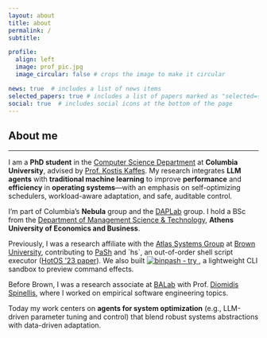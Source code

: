 ```yaml
---
layout: about
title: about
permalink: /
subtitle:

profile:
  align: left
  image: prof_pic.jpg
  image_circular: false # crops the image to make it circular

news: true  # includes a list of news items
selected_papers: true # includes a list of papers marked as "selected={true}"
social: true  # includes social icons at the bottom of the page
---
```



<h2 id="select-publications">About me</h2>
<hr style="border-width: 2px;">


<p>
I am a <strong>PhD student</strong> in the <a href="https://www.cs.columbia.edu/">Computer Science Department</a> at <strong>Columbia University</strong>, advised by <a href="https://www.cs.columbia.edu/~kkaffes/index.html">Prof. Kostis Kaffes</a>. My research integrates <strong>LLM agents</strong> with <strong>traditional machine learning</strong> to improve <strong>performance</strong> and <strong>efficiency</strong> in <strong>operating systems</strong>—with an emphasis on self-optimizing schedulers, workload-aware adaptation, and safe, auditable control.
</p>

<p>
I’m part of Columbia’s <strong>Nebula</strong> group and the <a href="https://daplab.cs.columbia.edu/">DAPLab</a> group. I hold a BSc from the <a href="https://www.dept.aueb.gr/en/dmst">Department of Management Science &amp; Technology</a>, <strong>Athens University of Economics and Business</strong>.
</p>

<p>
Previously, I was a research affiliate with the 
<a href="https://atlas-group.cs.brown.edu/">Atlas Systems Group</a> at <a href="https://cs.brown.edu/">Brown University</a>, contributing to 
<a href="https://binpa.sh">PaSh</a> and 
`hs`, an out-of-order shell script executor 
(<a href="https://sigops.org/s/conferences/hotos/2023/papers/liargkovas.pdf">HotOS ’23 paper</a>). 
We also built <a href="https://github.com/binpash/try">
  <img src="https://img.shields.io/static/v1?label=binpash&message=try&color=blue&logo=github" alt="binpash - try">
</a>, a lightweight CLI sandbox to preview command effects.
</p>

<p>
Before Brown, I was a research associate at <a href="https://www.balab.aueb.gr">BALab</a> with 
Prof. <a href="https://www2.dmst.aueb.gr/dds/index.el.html">Diomidis Spinellis</a>, where I worked on empirical software engineering topics.
</p>

<p>
Today my work centers on <strong>agents for system optimization</strong> (e.g., LLM-driven parameter tuning and control) that blend robust systems abstractions with data-driven adaptation.
</p>